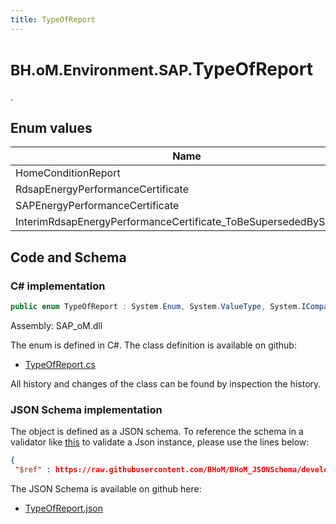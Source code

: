 ```yaml
---
title: TypeOfReport
---
```


# <small>BH.oM.Environment.SAP.</small>**TypeOfReport**

.

## Enum values

| Name            | Description                                                    |
|-----------------|----------------------------------------------------------------|
| HomeConditionReport |  -  |
| RdsapEnergyPerformanceCertificate |  -  |
| SAPEnergyPerformanceCertificate |  -  |
| InterimRdsapEnergyPerformanceCertificate_ToBeSupersededBySAPEPC |  -  |


## Code and Schema

### C# implementation

``` C# title="C#"
public enum TypeOfReport : System.Enum, System.ValueType, System.IComparable, System.ISpanFormattable, System.IFormattable, System.IConvertible
```

Assembly: SAP_oM.dll

The enum is defined in C#. The class definition is available on github:

- [TypeOfReport.cs](https://github.com/BHoM/SAP_Toolkit/blob/develop/SAP_oM/Enums\TypeOfReport.cs)

All history and changes of the class can be found by inspection the history.
### JSON Schema implementation

The object is defined as a JSON schema. To reference the schema in a validator like [this](https://www.jsonschemavalidator.net/) to validate a Json instance, please use the lines below:

``` json title="JSON Schema"
{
 "$ref" : https://raw.githubusercontent.com/BHoM/BHoM_JSONSchema/develop/SAP_oM/SAP/TypeOfReport.json}
```

The JSON Schema is available on github here:

- [TypeOfReport.json](https://github.com/BHoM/BHoM_JSONSchema/blob/develop/SAP_oM/SAP/TypeOfReport.json)
